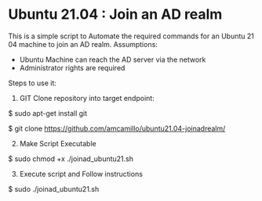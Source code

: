 # Ubuntu 21.04 : Join an AD realm

This is a simple script to Automate the required commands for an Ubuntu 21 04 machine to join an AD realm.
Assumptions:
- Ubuntu Machine can reach the AD server via the network
- Administrator rights are required

Steps to use it:
1. GIT Clone repository into target endpoint:

$ sudo apt-get install git

$ git clone https://github.com/amcamillo/ubuntu21.04-joinadrealm/
   
2. Make Script Executable

$ sudo chmod +x ./joinad_ubuntu21.sh
   
3. Execute script and Follow instructions

$ sudo ./joinad_ubuntu21.sh
      
